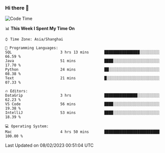 ### Hi there 👋


<!--START_SECTION:waka-->
![Code Time](http://img.shields.io/badge/Code%20Time-999%20hrs%2050%20mins-blue)

📊 **This Week I Spent My Time On** 

```text
⌚︎ Time Zone: Asia/Shanghai

💬 Programming Languages: 
SQL                      3 hrs 13 mins       ████████████████░░░░░░░░░   66.59 % 
Java                     51 mins             ████░░░░░░░░░░░░░░░░░░░░░   17.70 % 
Python                   24 mins             ██░░░░░░░░░░░░░░░░░░░░░░░   08.38 % 
Text                     21 mins             █░░░░░░░░░░░░░░░░░░░░░░░░   07.33 % 

🔥 Editors: 
DataGrip                 3 hrs               ███████████████░░░░░░░░░░   62.23 % 
VS Code                  56 mins             ████░░░░░░░░░░░░░░░░░░░░░   19.38 % 
IntelliJ                 53 mins             ████░░░░░░░░░░░░░░░░░░░░░   18.39 % 

💻 Operating System: 
Mac                      4 hrs 50 mins       █████████████████████████   100.00 % 

```


 Last Updated on 08/02/2023 00:51:04 UTC
<!--END_SECTION:waka-->

<!--
**SillyPasty/SillyPasty** is a ✨ _special_ ✨ repository because its `README.md` (this file) appears on your GitHub profile.

Here are some ideas to get you started:

- 🔭 I’m currently working on ...
- 🌱 I’m currently learning ...
- 👯 I’m looking to collaborate on ...
- 🤔 I’m looking for help with ...
- 💬 Ask me about ...
- 📫 How to reach me: ...
- 😄 Pronouns: ...
- ⚡ Fun fact: ...
-->


